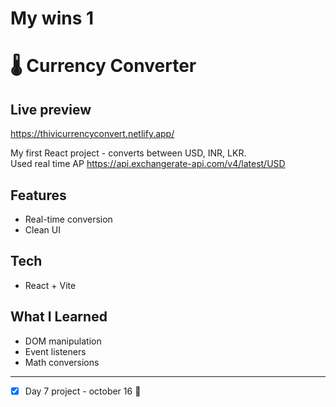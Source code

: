 # My wins 1
# 🌡️ Currency Converter

## Live preview
https://thivicurrencyconvert.netlify.app/

My first React project - converts between USD, INR, LKR. </br>
Used real time AP https://api.exchangerate-api.com/v4/latest/USD

## Features
- Real-time conversion
- Clean UI

## Tech
- React + Vite

## What I Learned
- DOM manipulation
- Event listeners
- Math conversions

---
- [x] Day 7 project - october 16 🚀
